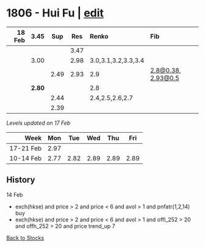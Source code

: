 # 1806 - Hui Fu | [edit](https://github.com/alwinwoo/alwinwoo.github.io/edit/master/stocks/1806.md)

| 18 Feb  | **3.45**     | Sup   | Res   | Renko | Fib
| ---:    | :---:        | :---: | :---: | :---  | :---
|         |              |       | 3.47  | 
|         | 3.00         |       | 2.98  | 3.0,3.1,3.2,3.3,3.4
|         |              | 2.49  | 2.93  | 2.9   | 2.8@0.38, 2.93@0.5
|         | **2.80**     |       |       | 2.8
|         |              | 2.44  |       | 2.4,2.5,2.6,2.7
|         |              | 2.39  |       | 

*Levels updated on 17 Feb*

Week      | Mon   | Tue   | Wed   | Thu   | Fri   |
---:      | :---: | :---: | :---: | :---: | :---: |
17-21 Feb | 2.97  |
10-14 Feb | 2.77  | 2.82  | 2.89  | 2.89  | 2.89  |

## History
14 Feb
- exch(hkse) and price > 2 and price < 6 and avol > 1 and pnfatr(1,2,14) buy
- exch(hkse) and price > 2 and price < 6 and avol > 1 and offl_252 > 20 and offh_252 > 20 and price trend_up 7

[Back to Stocks](https://alwinwoo.github.io/stocks)
